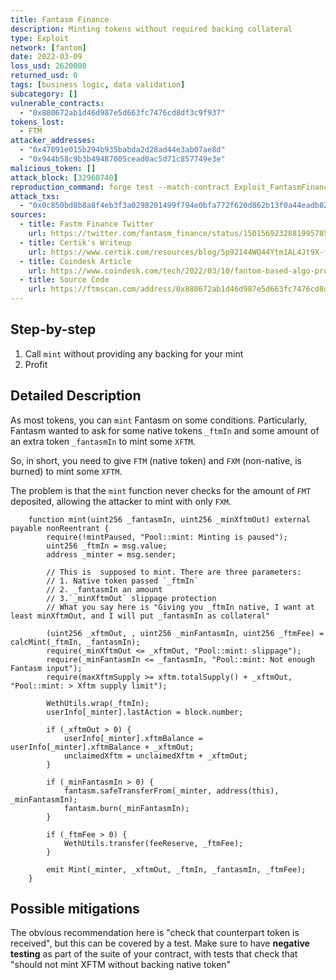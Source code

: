 ```yaml
---
title: Fantasm Finance
description: Minting tokens without required backing collateral
type: Exploit
network: [fantom]
date: 2022-03-09
loss_usd: 2620000
returned_usd: 0
tags: [business logic, data validation]
subcategory: []
vulnerable_contracts:
  - "0x880672ab1d46d987e5d663fc7476cd8df3c9f937"
tokens_lost:
  - FTM
attacker_addresses:
  - "0x47091e015b294b935babda2d28ad44e3ab07ae8d"
  - "0x944b58c9b3b49487005cead0ac5d71c857749e3e"
malicious_token: []
attack_block: [32968740]
reproduction_command: forge test --match-contract Exploit_FantasmFinance -vvv
attack_txs:
  - "0x0c850bd8b8a8f4eb3f3a0298201499f794e0bfa772f620d862b13f0a44eadb82"
sources:
  - title: Fastm Finance Twitter
    url: https://twitter.com/fantasm_finance/status/1501569232881995785
  - title: Certik's Writeup
    url: https://www.certik.com/resources/blog/5p92144WQ44Ytm1AL4Jt9X-fantasm-finance
  - title: Coindesk Article
    url: https://www.coindesk.com/tech/2022/03/10/fantom-based-algo-protocol-fantasm-exploited-for-26m/
  - title: Source Code
    url: https://ftmscan.com/address/0x880672ab1d46d987e5d663fc7476cd8df3c9f937#code#F11#L151
---
```


## Step-by-step

1. Call `mint` without providing any backing for your mint
2. Profit

## Detailed Description

As most tokens, you can `mint` Fantasm on some conditions. Particularly, Fantasm wanted to ask for some native tokens `_ftmIn` and some amount of an extra token `_fantasmIn` to mint some `XFTM`.

So, in short, you need to give `FTM` (native token) and `FXM` (non-native, is burned) to mint some `XFTM`.

The problem is that the `mint` function never checks for the amount of `FMT` deposited, allowing the attacker to mint with only `FXM`.

```solidity
    function mint(uint256 _fantasmIn, uint256 _minXftmOut) external payable nonReentrant {
        require(!mintPaused, "Pool::mint: Minting is paused");
        uint256 _ftmIn = msg.value;
        address _minter = msg.sender;

        // This is  supposed to mint. There are three parameters:
        // 1. Native token passed `_ftmIn`
        // 2. _fantasmIn an amount
        // 3.`_minXftmOut` slippage protection
        // What you say here is "Giving you _ftmIn native, I want at least minXftmOut, and I will put _fantasmIn as collateral"

        (uint256 _xftmOut, , uint256 _minFantasmIn, uint256 _ftmFee) = calcMint(_ftmIn, _fantasmIn);
        require(_minXftmOut <= _xftmOut, "Pool::mint: slippage");
        require(_minFantasmIn <= _fantasmIn, "Pool::mint: Not enough Fantasm input");
        require(maxXftmSupply >= xftm.totalSupply() + _xftmOut, "Pool::mint: > Xftm supply limit");

        WethUtils.wrap(_ftmIn);
        userInfo[_minter].lastAction = block.number;

        if (_xftmOut > 0) {
            userInfo[_minter].xftmBalance = userInfo[_minter].xftmBalance + _xftmOut;
            unclaimedXftm = unclaimedXftm + _xftmOut;
        }

        if (_minFantasmIn > 0) {
            fantasm.safeTransferFrom(_minter, address(this), _minFantasmIn);
            fantasm.burn(_minFantasmIn);
        }

        if (_ftmFee > 0) {
            WethUtils.transfer(feeReserve, _ftmFee);
        }

        emit Mint(_minter, _xftmOut, _ftmIn, _fantasmIn, _ftmFee);
    }

```

## Possible mitigations

The obvious recommendation here is "check that counterpart token is received", but this can be covered by a test. Make sure to have **negative testing** as part of the suite of your contract, with tests that check that "should not mint XFTM without backing native token"
